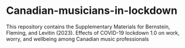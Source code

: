 # Canadian-musicians-in-lockdown
This repository contains the Supplementary Materials for Bernstein, Fleming, and Levitin (2023). Effects of COVID-19 lockdown 1.0 on work, worry, and wellbeing among Canadian music professionals
